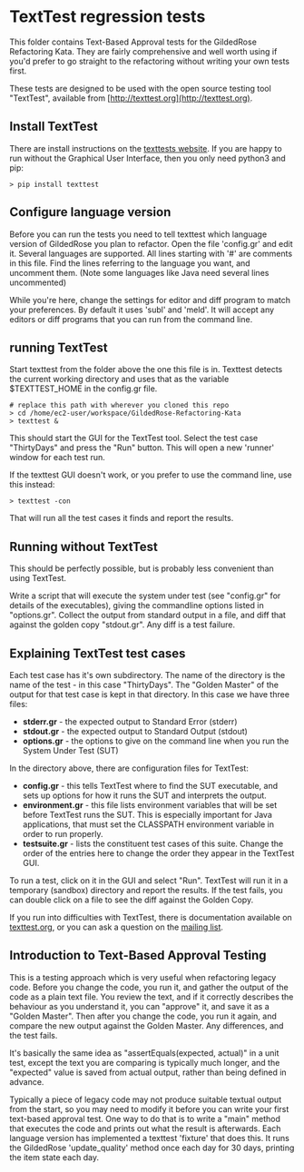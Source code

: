 # TextTest regression tests

This folder contains Text-Based Approval tests for the GildedRose Refactoring Kata. They are fairly comprehensive and well worth using if you'd prefer to go straight to the refactoring without writing your own tests first.

These tests are designed to be used with the open source testing tool "TextTest", available from [http://texttest.org](http://texttest.org).

## Install TextTest 

There are install instructions on the [texttests website](http://texttest.sourceforge.net/index.php?page=documentation_4_0&n=install_texttest). If you are happy to run without the Graphical User Interface, then you only need python3 and pip:

	> pip install texttest

## Configure language version

Before you can run the tests you need to tell texttest which language version of GildedRose you plan to refactor. Open the file 'config.gr' and edit it. Several languages are supported. All lines starting with '#' are comments in this file. Find the lines referring to the language you want, and uncomment them. (Note some languages like Java need several lines uncommented)

While you're here, change the settings for editor and diff program to match your preferences. By default it uses 'subl' and 'meld'. It will accept any editors or diff programs that you can run from the command line.

## running TextTest

Start texttest from the folder above the one this file is in. Texttest detects the current working directory and uses that as the variable $TEXTTEST_HOME in the config.gr file.

    # replace this path with wherever you cloned this repo
    > cd /home/ec2-user/workspace/GildedRose-Refactoring-Kata 
	> texttest &

This should start the GUI for the TextTest tool. Select the test case "ThirtyDays" and press the "Run" button. This will open a new 'runner' window for each test run.

If the texttest GUI doesn't work, or you prefer to use the command line, use this instead:

	> texttest -con

That will run all the test cases it finds and report the results.

## Running without TextTest

This should be perfectly possible, but is probably less convenient than using TextTest. 

Write a script that will execute the system under test (see "config.gr" for details of the executables), giving the commandline options listed in "options.gr". Collect the output from standard output in a file, and diff that against the golden copy "stdout.gr". Any diff is a test failure.

## Explaining TextTest test cases

Each test case has it's own subdirectory. The name of the directory is the name of the test - in this case "ThirtyDays". The "Golden Master" of the output for that test case is kept in that directory. In this case we have three files:

- __stderr.gr__ - the expected output to Standard Error (stderr)
- __stdout.gr__ - the expected output to Standard Output (stdout)
- __options.gr__ - the options to give on the command line when you run the System Under Test (SUT)

In the directory above, there are configuration files for TextTest:

- __config.gr__ - this tells TextTest where to find the SUT executable, and sets up options for how it runs the SUT and interprets the output.
- __environment.gr__ - this file lists environment variables that will be set before TextTest runs the SUT. This is especially important for Java applications, that must set the CLASSPATH environment variable in order to run properly.
- __testsuite.gr__ - lists the constituent test cases of this suite. Change the order of the entries here to change the order they appear in the TextTest GUI.

To run a test, click on it in the GUI and select "Run". TextTest will run it in a temporary (sandbox) directory and report the results. If the test fails, you can double click on a file to see the diff against the Golden Copy.

If you run into difficulties with TextTest, there is documentation available on [texttest.org](http://texttest.org), or you can ask a question on the [mailing list](https://lists.sourceforge.net/lists/listinfo/texttest-users).

## Introduction to Text-Based Approval Testing

This is a testing approach which is very useful when refactoring legacy code. Before you change the code, you run it, and gather the output of the code as a plain text file. You review the text, and if it correctly describes the behaviour as you understand it, you can "approve" it, and save it as a "Golden Master". Then after you change the code, you run it again, and compare the new output against the Golden Master. Any differences, and the test fails.

It's basically the same idea as "assertEquals(expected, actual)" in a unit test, except the text you are comparing is typically much longer, and the "expected" value is saved from actual output, rather than being defined in advance.

Typically a piece of legacy code may not produce suitable textual output from the start, so you may need to modify it before you can write your first text-based approval test. One way to do that is to write a "main" method that executes the code and prints out what the result is afterwards. Each language version has implemented a texttest 'fixture' that does this. It runs the GildedRose 'update_quality' method once each day for 30 days, printing the item state each day.
